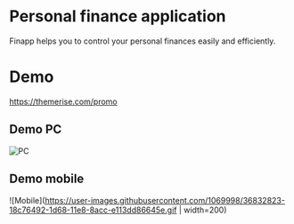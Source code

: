 # Personal finance application

Finapp helps you to control your personal finances easily and efficiently.

# Demo
https://themerise.com/promo

## Demo PC
![PC](https://user-images.githubusercontent.com/1069998/36832824-18fe290a-1d68-11e8-87fa-ac715badac7d.gif)

## Demo mobile
![Mobile](https://user-images.githubusercontent.com/1069998/36832823-18c76492-1d68-11e8-8acc-e113dd86645e.gif | width=200)
